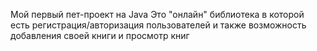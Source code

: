 Мой первый пет-проект на Java
Это "онлайн" библиотека в которой есть регистрация/авторизация пользователей и также возможность добавления своей книги и просмотр книг
